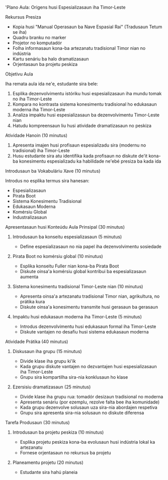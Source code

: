 'Plano Aula: Origens husi Espesializasaun iha Timor-Leste

Rekursus Presiza

- Kopia husi "Manual Operasaun ba Nave Espasial Rai" (Tradusaun Tetum se iha)
- Quadru branku no marker
- Projetor no komputadór
- Folha informasaun kona-ba artezanatu tradisional Timor nian no indústria
- Kartu senáriu ba halo dramatizasaun
- Orjentasaun ba projetu peskiza

Objetivu Aula

Iha remata aula ida ne'e, estudante sira bele:
1. Esplika dezenvolvimentu istóriku husi espesializasaun iha mundu tomak no iha Timor-Leste
2. Kompara no kontrasta sistema konesimentu tradisional ho edukasaun moderna iha Timor-Leste
3. Analiza impaktu husi espesializasaun ba dezenvolvimentu Timor-Leste nian
4. Hatudu kompreensaun liu husi atividade dramatizasaun no peskiza

Atividade Hanoin (10 minutus)

1. Apresenta imajen husi profisaun espesializadu sira (modernu no tradisional) iha Timor-Leste
2. Husu estudante sira atu identifika kada profisaun no diskute de'it kona-ba konesimentu espesializadu ka habilidade ne'ebé presiza ba kada ida

Introdusaun ba Vokabuláriu Xave (10 minutus)

Introdus no esplika termus sira hanesan:
- Espesializasaun
- Pirata Boot
- Sistema Konesimentu Tradisional
- Edukasaun Moderna
- Komérsiu Global
- Industralizasaun

Apresentasaun husi Konteúdu Aula Prinsipal (30 minutus)

1. Introdusaun ba konseitu espesializasaun (5 minutus)
   - Define espesializasaun no nia papel iha dezenvolvimentu sosiedade

2. Pirata Boot no komérsiu global (10 minutus)
   - Esplika konseitu Fuller nian kona-ba Pirata Boot
   - Diskute oinsa'a komérsiu global kontribui ba espesializasaun aumenta

3. Sistema konesimentu tradisional Timor-Leste nian (10 minutus)
   - Apresenta oinsa'a artezanatu tradisional Timor nian, agrikultura, no prátika kura
   - Diskute oinsa'a konesimentu transmite husi gerasaun ba gerasaun

4. Impaktu husi edukasaun moderna iha Timor-Leste (5 minutus)
   - Introdus dezenvolvimentu husi edukasaun formal iha Timor-Leste
   - Diskute vantajen no desafiu husi sistema edukasaun moderna

Atividade Prátika (40 minutus)

1. Diskusaun iha grupu (15 minutus)
   - Divide klase iha grupu ki'ik
   - Kada grupu diskute vantajen no dezvantajen husi espesializasaun iha Timor-Leste
   - Grupu sira kompartilha sira-nia konklusaun ho klase

2. Ezersisiu dramatizasaun (25 minutus)
   - Divide klase iha grupu rua: tomadór desizaun tradisional no moderna
   - Apresenta senáriu (por ezemplu, rezolve falta bee iha komunidade)
   - Kada grupu dezenvolve solusaun uza sira-nia abordajen respetiva
   - Grupu sira apresenta sira-nia solusaun no diskute diferensa

Tarefa Produsaun (30 minutus)

1. Introdusaun ba projetu peskiza (10 minutus)
   - Esplika projetu peskiza kona-ba evolusaun husi indústria lokal ka artezanatu
   - Fornese orjentasaun no rekursus ba projetu

2. Planeamentu projetu (20 minutus)
   - Estudante sira hahú planeia